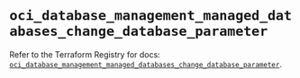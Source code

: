 # `oci_database_management_managed_databases_change_database_parameter`

Refer to the Terraform Registry for docs: [`oci_database_management_managed_databases_change_database_parameter`](https://registry.terraform.io/providers/oracle/oci/6.18.0/docs/resources/database_management_managed_databases_change_database_parameter).

